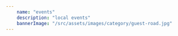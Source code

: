 ```yaml
---
    name: "events"
    description: "local events"
    bannerImage: "/src/assets/images/category/guest-road.jpg"
---
```

